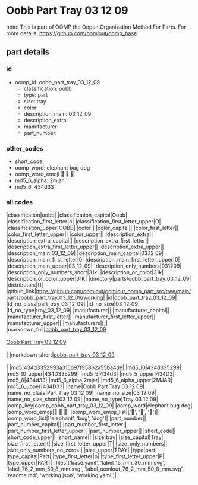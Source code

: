 # Oobb Part Tray 03 12 09  

note: This is part of OOMP the Oopen Organization Method For Parts. For more details: https://github.com/oomlout/oomp_base

##  part details





### id
* oomp_id: oobb_part_tray_03_12_09
  * classification: oobb
  * type: part
  * size: tray
  * color: 
  * description_main: 03_12_09
  * description_extra: 
  * manufacturer: 
  * part_number: 

### other_codes
* short_code: 
* oomp_word: elephant bug dog
* oomp_word_emoji :elephant: :bug: :dog:
* md5_6_alpha: 2mjar
* md5_6: 434d33

### all codes 
|classification|oobb|
|classification_capital|Oobb|
|classification_first_letter|o|
|classification_first_letter_upper|O|
|classification_upper|OOBB|
|color||
|color_capital||
|color_first_letter||
|color_first_letter_upper||
|color_upper||
|description_extra||
|description_extra_capital||
|description_extra_first_letter||
|description_extra_first_letter_upper||
|description_extra_upper||
|description_main|03_12_09|
|description_main_capital|03.12 09|
|description_main_first_letter|0|
|description_main_first_letter_upper|0|
|description_main_upper|03_12_09|
|description_only_numbers|031209|
|description_only_numbers_short|31k|
|description_or_color|31k|
|description_or_color_upper|31K|
|directory|parts/oobb_part_tray_03_12_09|
|distributors|[]|
|github_link|https://github.com/oomlout/oomlout_oomp_part_src/tree/main/parts/oobb_part_tray_03_12_09/working|
|id|oobb_part_tray_03_12_09|
|id_no_class|part_tray_03_12_09|
|id_no_size|03_12_09|
|id_no_type|tray_03_12_09|
|manufacturer||
|manufacturer_capital||
|manufacturer_first_letter||
|manufacturer_first_letter_upper||
|manufacturer_upper||
|manufacturers|[]|
|markdown_full|[oobb_part_tray_03_12_09](https://github.com/oomlout/oomlout_oomp_part_src/tree/main/parts/oobb_part_tray_03_12_09/working)<br>[](https://github.com/oomlout/oomlout_oomp_part_src/tree/main/parts/oobb_part_tray_03_12_09/working)<br>[Oobb Part Tray 03 12 09](https://github.com/oomlout/oomlout_oomp_part_src/tree/main/parts/oobb_part_tray_03_12_09/working)<br><br>|
|markdown_short|[oobb_part_tray_03_12_09](https://github.com/oomlout/oomlout_oomp_part_src/tree/main/parts/oobb_part_tray_03_12_09/working)<br><br>|
|md5|434d3352993a315b97f95862a55ba4de|
|md5_10|434d335299|
|md5_10_upper|434D335299|
|md5_5|434d3|
|md5_5_upper|434D3|
|md5_6|434d33|
|md5_6_alpha|2mjar|
|md5_6_alpha_upper|2MJAR|
|md5_6_upper|434D33|
|name|Oobb Part Tray 03 12 09|
|name_no_class|Part Tray 03 12 09|
|name_no_size|03 12 09|
|name_no_size_short|03 12 09|
|name_no_type|Tray 03 12 09|
|oomp_key|oomp_oobb_part_tray_03_12_09|
|oomp_word|elephant bug dog|
|oomp_word_emoji|:elephant: :bug: :dog:|
|oomp_word_emoji_list|[':elephant:', ':bug:', ':dog:']|
|oomp_word_list|['elephant', 'bug', 'dog']|
|part_number||
|part_number_capital||
|part_number_first_letter||
|part_number_first_letter_upper||
|part_number_upper||
|short_code||
|short_code_upper||
|short_name||
|size|tray|
|size_capital|Tray|
|size_first_letter|t|
|size_first_letter_upper|T|
|size_only_numbers||
|size_only_numbers_no_zeros||
|size_upper|TRAY|
|type|part|
|type_capital|Part|
|type_first_letter|p|
|type_first_letter_upper|P|
|type_upper|PART|
|files|['base.yaml', 'label_15_mm_30_mm.svg', 'label_76_2_mm_50_8_mm.svg', 'label_oomlout_76_2_mm_50_8_mm.svg', 'readme.md', 'working.json', 'working.yaml']|
